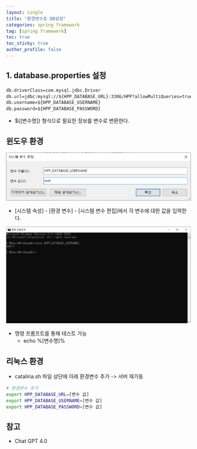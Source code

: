 ```yaml
---
layout: single
title: "환경변수로 DB설정"
categories: spring framework
tag: [spring framework]
toc: true
toc_sticky: true
author_profile: false
---
```


## 1. database.properties 설정

```xml
db.driverClass=com.mysql.jdbc.Driver
db.url=jdbc:mysql://${HPP_DATABASE_URL}:3306/HPP?allowMultiQueries=true
db.username=${HPP_DATABASE_USERNAME}
db.password=${HPP_DATABASE_PASSWORD}
```

* ${[변수명]} 형식으로 필요한 정보를 변수로 변환한다.



## 윈도우 환경

<img src="../../images/2023-12-12-환경변수로 DB설정/image-20231212081524251.png" alt="image-20231212081524251" style="zoom:67%;" />

* [시스템 속성] - [환경 변수] - [시스템 변수 편집]에서 각 변수에 대한 값을 입력한다.



<img src="../../images/2023-12-12-환경변수로 DB설정/image-20231212081753123.png" alt="image-20231212081753123" style="zoom:67%;" />

* 명령 프롬프트를 통해 테스트 가능
  * echo %[변수명]%



## 리눅스 환경

* catalina.sh 파일 상단에 아래 환경변수 추가 -> 서버 재가동

```sh
# 환경변수 추가
export HPP_DATABASE_URL=[변수 값]
export HPP_DATABASE_USERNAME=[변수 값]
export HPP_DATABASE_PASSWORD=[변수 값]
```



## 참고

* Chat GPT 4.0
